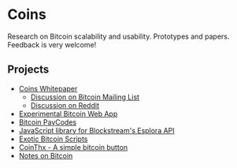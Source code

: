 # Coins
Research on Bitcoin scalability and usability. Prototypes and papers.
Feedback is very welcome! 

## Projects
- [Coins Whitepaper](https://coins.github.io/coins.pdf)
  - [Discussion on Bitcoin Mailing List](https://lists.linuxfoundation.org/pipermail/bitcoin-dev/2020-January/017557.html)
  - [Discussion on Reddit](https://www.reddit.com/r/Bitcoin/comments/enf2pk/coins_a_trustless_sidechain_protocol/)
- [Experimental Bitcoin Web App](https://coins.github.io/bitcoin-app/#signup)
- [Bitcoin PayCodes](https://coins.github.io/bitcoin-paycode/)
- [JavaScript library for Blockstream's Esplora API](https://github.com/coins/esplora.js)
- [Exotic Bitcoin Scripts](https://github.com/coins/bitcoin-scripts)
- [CoinThx - A simple bitcoin button](https://github.com/coins/thx)
- [Notes on Bitcoin](https://github.com/coins/coins.github.io/tree/master/notes)
